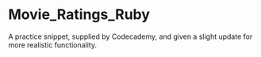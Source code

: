 # Movie_Ratings_Ruby
A practice snippet, supplied by Codecademy, and given a slight update for more realistic functionality.
